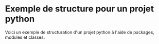 # Exemple de structure pour un projet python

Voici un exemple de structuration d'un projet python à l'aide de packages, 
modules et classes.